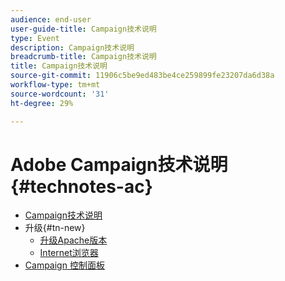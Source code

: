 ```yaml
---
audience: end-user
user-guide-title: Campaign技术说明
type: Event
description: Campaign技术说明
breadcrumb-title: Campaign技术说明
title: Campaign技术说明
source-git-commit: 11906c5be9ed483be4ce259899fe23207da6d38a
workflow-type: tm+mt
source-wordcount: '31'
ht-degree: 29%

---
```



# Adobe Campaign技术说明 {#technotes-ac}

+ [Campaign技术说明](technotes-home.md)
+ 升级{#tn-new}
   + [升级Apache版本](upgrades/apache.md)
   + [Internet浏览器](upgrades/browsers.md)
+ [Campaign 控制面板](https://experienceleague.adobe.com/docs/control-panel/using/control-panel-home.html?lang=zh-Hans)
